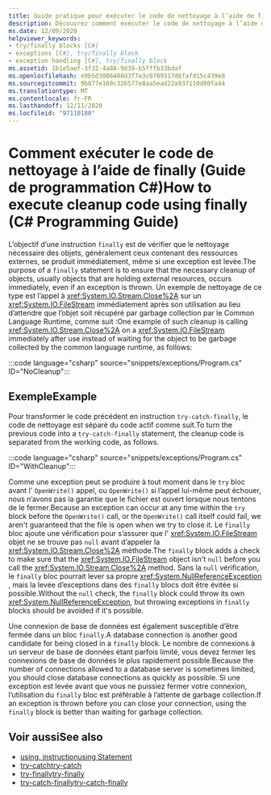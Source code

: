 ```yaml
---
title: Guide pratique pour exécuter le code de nettoyage à l’aide de finally (Guide de programmation C#)
description: Découvrez comment exécuter le code de nettoyage à l’aide d’une instruction’Finally'. Enfin, les instructions garantissent que tout nettoyage nécessaire d’objets se produit immédiatement.
ms.date: 12/09/2020
helpviewer_keywords:
- try/finally blocks [C#]
- exceptions [C#], try/finally block
- exception handling [C#], try/finally block
ms.assetid: 1b1e5aef-3f32-4a88-9d39-b5fffb33bdaf
ms.openlocfilehash: e9b5d3086488d3f7e3c0709317d6fafd15c439e8
ms.sourcegitcommit: 9b877e160c326577e8aa5ead22a937110d80fa44
ms.translationtype: MT
ms.contentlocale: fr-FR
ms.lasthandoff: 12/11/2020
ms.locfileid: "97110180"
---
```

# <a name="how-to-execute-cleanup-code-using-finally-c-programming-guide"></a><span data-ttu-id="eab40-104">Comment exécuter le code de nettoyage à l’aide de finally (Guide de programmation C#)</span><span class="sxs-lookup"><span data-stu-id="eab40-104">How to execute cleanup code using finally (C# Programming Guide)</span></span>

<span data-ttu-id="eab40-105">L’objectif d’une instruction `finally` est de vérifier que le nettoyage nécessaire des objets, généralement ceux contenant des ressources externes, se produit immédiatement, même si une exception est levée.</span><span class="sxs-lookup"><span data-stu-id="eab40-105">The purpose of a `finally` statement is to ensure that the necessary cleanup of objects, usually objects that are holding external resources, occurs immediately, even if an exception is thrown.</span></span> <span data-ttu-id="eab40-106">Un exemple de nettoyage de ce type est l’appel à <xref:System.IO.Stream.Close%2A> sur un <xref:System.IO.FileStream> immédiatement après son utilisation au lieu d’attendre que l’objet soit récupéré par garbage collection par le Common Language Runtime, comme suit :</span><span class="sxs-lookup"><span data-stu-id="eab40-106">One example of such cleanup is calling <xref:System.IO.Stream.Close%2A> on a <xref:System.IO.FileStream> immediately after use instead of waiting for the object to be garbage collected by the common language runtime, as follows:</span></span>

:::code language="csharp" source="snippets/exceptions/Program.cs" ID="NoCleanup":::

## <a name="example"></a><span data-ttu-id="eab40-107">Exemple</span><span class="sxs-lookup"><span data-stu-id="eab40-107">Example</span></span>

<span data-ttu-id="eab40-108">Pour transformer le code précédent en instruction `try-catch-finally`, le code de nettoyage est séparé du code actif comme suit.</span><span class="sxs-lookup"><span data-stu-id="eab40-108">To turn the previous code into a `try-catch-finally` statement, the cleanup code is separated from the working code, as follows.</span></span>

:::code language="csharp" source="snippets/exceptions/Program.cs" ID="WithCleanup":::

<span data-ttu-id="eab40-109">Comme une exception peut se produire à tout moment dans le `try` bloc avant l' `OpenWrite()` appel, ou `OpenWrite()` si l’appel lui-même peut échouer, nous n’avons pas la garantie que le fichier est ouvert lorsque nous tentons de le fermer.</span><span class="sxs-lookup"><span data-stu-id="eab40-109">Because an exception can occur at any time within the `try` block before the `OpenWrite()` call, or the `OpenWrite()` call itself could fail, we aren't guaranteed that the file is open when we try to close it.</span></span> <span data-ttu-id="eab40-110">Le `finally` bloc ajoute une vérification pour s’assurer que l' <xref:System.IO.FileStream> objet ne se trouve pas `null` avant d’appeler la <xref:System.IO.Stream.Close%2A> méthode.</span><span class="sxs-lookup"><span data-stu-id="eab40-110">The `finally` block adds a check to make sure that the <xref:System.IO.FileStream> object isn't `null` before you call the <xref:System.IO.Stream.Close%2A> method.</span></span> <span data-ttu-id="eab40-111">Sans la `null` vérification, le `finally` bloc pourrait lever sa propre <xref:System.NullReferenceException> , mais la levée d’exceptions dans des `finally` blocs doit être évitée si possible.</span><span class="sxs-lookup"><span data-stu-id="eab40-111">Without the `null` check, the `finally` block could throw its own <xref:System.NullReferenceException>, but throwing exceptions in `finally` blocks should be avoided if it's possible.</span></span>

<span data-ttu-id="eab40-112">Une connexion de base de données est également susceptible d’être fermée dans un bloc `finally`.</span><span class="sxs-lookup"><span data-stu-id="eab40-112">A database connection is another good candidate for being closed in a `finally` block.</span></span> <span data-ttu-id="eab40-113">Le nombre de connexions à un serveur de base de données étant parfois limité, vous devez fermer les connexions de base de données le plus rapidement possible.</span><span class="sxs-lookup"><span data-stu-id="eab40-113">Because the number of connections allowed to a database server is sometimes limited, you should close database connections as quickly as possible.</span></span> <span data-ttu-id="eab40-114">Si une exception est levée avant que vous ne puissiez fermer votre connexion, l’utilisation du `finally` bloc est préférable à l’attente de garbage collection.</span><span class="sxs-lookup"><span data-stu-id="eab40-114">If an exception is thrown before you can close your connection, using the `finally` block is better than waiting for garbage collection.</span></span>

## <a name="see-also"></a><span data-ttu-id="eab40-115">Voir aussi</span><span class="sxs-lookup"><span data-stu-id="eab40-115">See also</span></span>

- [<span data-ttu-id="eab40-116">using, instruction</span><span class="sxs-lookup"><span data-stu-id="eab40-116">using Statement</span></span>](../../language-reference/keywords/using-statement.md)
- [<span data-ttu-id="eab40-117">try-catch</span><span class="sxs-lookup"><span data-stu-id="eab40-117">try-catch</span></span>](../../language-reference/keywords/try-catch.md)
- [<span data-ttu-id="eab40-118">try-finally</span><span class="sxs-lookup"><span data-stu-id="eab40-118">try-finally</span></span>](../../language-reference/keywords/try-finally.md)
- [<span data-ttu-id="eab40-119">try-catch-finally</span><span class="sxs-lookup"><span data-stu-id="eab40-119">try-catch-finally</span></span>](../../language-reference/keywords/try-catch-finally.md)
